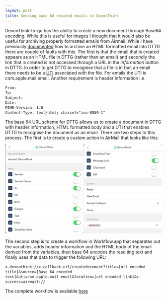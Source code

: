 ```yaml
---
layout: post
title: Sending base 64 encoded emails to DevonThink
---
```

DevonThink-to-go has the ability to create a new document through Base64 encoding. While this is useful for images I thought that it would also be useful for archiving properly formatted emails from Airmail. While I have previously [documented](http://eggleton.co.nz/geekposts/2017-05-10-Airmail-iOS-to-DevonThink/) how to archive an HTML formatted email into DTTG there are couple of faults with this. The first is that the email that is created appears as an HTML file in DTTG (rather than an email) and secondly the link that is created is not accessed through a URL in the *information* button in DTTG. In order to get DTTG to recognise that a file is in fact an email there needs to be a [UTI](https://en.m.wikipedia.org/wiki/Uniform_Type_Identifier) associated with the file. For emails the UTI is com.apple.mail.email. Another requirement is header information i.e. 

	From:  
	To:  
	Subject:  
	Date:  
	MIME-Version: 1.0  
	Content-Type: text/html; charset="iso-8859-1"  

The base 64 URL scheme for DTTG allows us to create a document in DTTG with header information, HTML formatted body and a UTI that enables DTTG to recognise the document as an email. There are two steps to this process. The first is to create a custom action in AirMail that looks like this:

![Custom action in Airmail](/images/airmail-dttg.jpg)

The second step is to create a workflow in Workflow.app that separates out the variables, adds header information and the HTML body of the email derived from the variables, then base 64 encodes the resulting text and finally uses that data to trigger the following URL:

~~~
x-devonthink://x-callback-url/createdocument?title=[url encoded title]&source=[Base 64 encoded text]&uti=com.apple.mail.email&location=[url encoded link]&x-success=airmail://  
~~~

The complete workflow is available [here](https://workflow.is/workflows/3ba88ea89d1c409683fe1e318ada145d)
